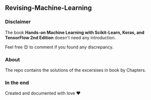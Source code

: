 ## Revising-Machine-Learning

### Disclaimer

The book **Hands-on Machine Learning with Scikit-Learn, Keras, and TensorFlow 2nd Edition** doesn't need any introduction.

Feel free :blush: to comment if you found any discrepancy.

### About

The repo contains the solutions of the excersises in book by Chapters.

### In the end

Created and documented with love :heart:
